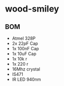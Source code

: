 # wood-smiley



## BOM

 * Atmel 328P
 * 2x 22pF Cap
 * 1x 100nF Cap
 * 1x 10uF Cap
 * 1x 10k r
 * 1x 220 r
 * 16Mhz crystal
 * IS471
 * IR LED 940nm
 
